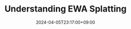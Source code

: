---
title: "Understanding EWA Splatting"
date: 2024-04-05T23:17:00+09:00
slug: EWASplatting
category: EWASplatting
summary:
description:
cover: 
  image:
  alt:
  caption:
  relative: true
showtoc: true
draft: true
---